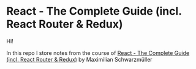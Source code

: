 # React - The Complete Guide (incl. React Router & Redux)

Hi!

In this repo I store notes from the course of [React - The Complete Guide (incl. React Router & Redux)](https://www.udemy.com/course/react-the-complete-guide-incl-redux/) by Maximilian Schwarzmüller
